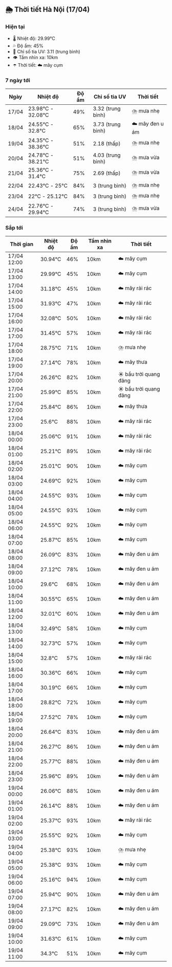 ## 🌦️ Thời tiết Hà Nội (17/04)

### Hiện tại

- 🌡️ Nhiệt độ: 29.99℃
- 💦 Độ ẩm: 45%
- 🌟 Chỉ số tia UV: 3.11 (trung bình)
- 👁️ Tầm nhìn xa: 10km
- ☂️ Thời tiết: ☁️ mây cụm

### 7 ngày tới

| Ngày | Nhiệt độ | Độ ẩm | Chỉ số tia UV | Thời tiết |
| --- | --- | --- | --- | --- |
| 17/04 | 23.98℃ - 32.08℃ | 49% | 3.32 (trung bình) | ⛈️ mưa nhẹ |
| 18/04 | 24.55℃ - 32.8℃ | 65% | 3.73 (trung bình) | ☁️ mây đen u ám |
| 19/04 | 24.35℃ - 38.36℃ | 51% | 2.18 (thấp) | ⛈️ mưa nhẹ |
| 20/04 | 24.78℃ - 38.21℃ | 51% | 4.03 (trung bình) | ⛈️ mưa vừa |
| 21/04 | 25.36℃ - 31.4℃ | 75% | 2.69 (thấp) | ⛈️ mưa vừa |
| 22/04 | 22.43℃ - 25℃ | 84% | 3 (trung bình) | ⛈️ mưa nhẹ |
| 23/04 | 22℃ - 25.12℃ | 84% | 3 (trung bình) | ⛈️ mưa nhẹ |
| 24/04 | 22.76℃ - 29.94℃ | 74% | 3 (trung bình) | ⛈️ mưa vừa |

### Sắp tới

| Thời gian | Nhiệt độ | Độ ẩm | Tầm nhìn xa | Thời tiết |
| --- | --- | --- | --- | --- |
| 17/04 12:00 | 30.94℃ | 46% | 10km | ☁️ mây cụm |
| 17/04 13:00 | 29.99℃ | 45% | 10km | ☁️ mây cụm |
| 17/04 14:00 | 31.18℃ | 45% | 10km | ☁️ mây rải rác |
| 17/04 15:00 | 31.93℃ | 47% | 10km | ☁️ mây rải rác |
| 17/04 16:00 | 32.08℃ | 50% | 10km | ☁️ mây rải rác |
| 17/04 17:00 | 31.45℃ | 57% | 10km | ☁️ mây rải rác |
| 17/04 18:00 | 28.75℃ | 71% | 10km | ⛈️ mưa nhẹ |
| 17/04 19:00 | 27.14℃ | 78% | 10km | ☁️ mây thưa |
| 17/04 20:00 | 26.26℃ | 82% | 10km | ☀️ bầu trời quang đãng |
| 17/04 21:00 | 25.99℃ | 85% | 10km | ☀️ bầu trời quang đãng |
| 17/04 22:00 | 25.84℃ | 86% | 10km | ☁️ mây thưa |
| 17/04 23:00 | 25.6℃ | 88% | 10km | ☁️ mây rải rác |
| 18/04 00:00 | 25.06℃ | 91% | 10km | ☁️ mây rải rác |
| 18/04 01:00 | 25.21℃ | 89% | 10km | ☁️ mây rải rác |
| 18/04 02:00 | 25.01℃ | 90% | 10km | ☁️ mây cụm |
| 18/04 03:00 | 24.69℃ | 92% | 10km | ☁️ mây cụm |
| 18/04 04:00 | 24.55℃ | 93% | 10km | ☁️ mây cụm |
| 18/04 05:00 | 24.55℃ | 93% | 10km | ☁️ mây cụm |
| 18/04 06:00 | 24.55℃ | 92% | 10km | ☁️ mây cụm |
| 18/04 07:00 | 25.87℃ | 85% | 10km | ☁️ mây cụm |
| 18/04 08:00 | 26.09℃ | 83% | 10km | ☁️ mây đen u ám |
| 18/04 09:00 | 27.12℃ | 78% | 10km | ☁️ mây đen u ám |
| 18/04 10:00 | 29.6℃ | 68% | 10km | ☁️ mây đen u ám |
| 18/04 11:00 | 30.55℃ | 65% | 10km | ☁️ mây đen u ám |
| 18/04 12:00 | 32.01℃ | 60% | 10km | ☁️ mây đen u ám |
| 18/04 13:00 | 32.49℃ | 58% | 10km | ☁️ mây cụm |
| 18/04 14:00 | 32.73℃ | 57% | 10km | ☁️ mây cụm |
| 18/04 15:00 | 32.8℃ | 57% | 10km | ☁️ mây rải rác |
| 18/04 16:00 | 30.36℃ | 66% | 10km | ☁️ mây cụm |
| 18/04 17:00 | 30.19℃ | 66% | 10km | ☁️ mây cụm |
| 18/04 18:00 | 28.82℃ | 72% | 10km | ☁️ mây cụm |
| 18/04 19:00 | 27.52℃ | 78% | 10km | ☁️ mây cụm |
| 18/04 20:00 | 26.64℃ | 83% | 10km | ☁️ mây đen u ám |
| 18/04 21:00 | 26.27℃ | 86% | 10km | ☁️ mây đen u ám |
| 18/04 22:00 | 25.77℃ | 88% | 10km | ☁️ mây đen u ám |
| 18/04 23:00 | 25.96℃ | 89% | 10km | ☁️ mây đen u ám |
| 19/04 00:00 | 26.06℃ | 88% | 10km | ☁️ mây đen u ám |
| 19/04 01:00 | 26.14℃ | 88% | 10km | ☁️ mây đen u ám |
| 19/04 02:00 | 25.37℃ | 93% | 10km | ☁️ mây rải rác |
| 19/04 03:00 | 25.55℃ | 92% | 10km | ☁️ mây cụm |
| 19/04 04:00 | 25.38℃ | 93% | 10km | ⛈️ mưa nhẹ |
| 19/04 05:00 | 25.38℃ | 93% | 10km | ☁️ mây cụm |
| 19/04 06:00 | 25.16℃ | 94% | 10km | ☁️ mây cụm |
| 19/04 07:00 | 25.94℃ | 90% | 10km | ☁️ mây đen u ám |
| 19/04 08:00 | 27.17℃ | 82% | 10km | ☁️ mây đen u ám |
| 19/04 09:00 | 29.09℃ | 73% | 10km | ☁️ mây đen u ám |
| 19/04 10:00 | 31.63℃ | 61% | 10km | ☁️ mây cụm |
| 19/04 11:00 | 34.3℃ | 51% | 10km | ☁️ mây cụm |

